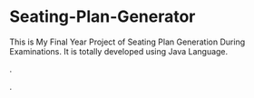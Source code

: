 # Seating-Plan-Generator

This is My Final Year Project of Seating Plan Generation During Examinations. It is totally developed using Java Language.












.


































































































































































































































































.






































